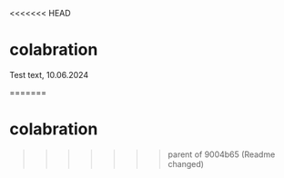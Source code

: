 <<<<<<< HEAD
# colabration


Test text, 10.06.2024


=======
# colabration
>>>>>>> parent of 9004b65 (Readme changed)
